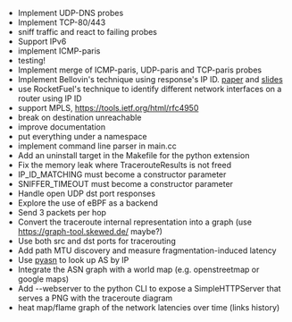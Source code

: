 * Implement UDP-DNS probes
* Implement TCP-80/443
* sniff traffic and react to failing probes
* Support IPv6
* implement ICMP-paris
* testing!
* Implement merge of ICMP-paris, UDP-paris and TCP-paris probes
* Implement Bellovin's  technique using response's IP ID.
  [paper](https://www.cs.columbia.edu/~smb/papers/fnat.pdf) and
  [slides](https://www.cs.columbia.edu/~smb/talks/findnat.pdf)
* use RocketFuel's technique to identify different network interfaces on a
  router using IP ID
* support MPLS, https://tools.ietf.org/html/rfc4950
* break on destination unreachable
* improve documentation
* put everything under a namespace
* implement command line parser in main.cc
* Add an uninstall target in the Makefile for the python extension
* Fix the memory leak where TracerouteResults is not freed
* IP_ID_MATCHING must become a constructor parameter
* SNIFFER_TIMEOUT must become a constructor parameter
* Handle open UDP dst port responses
* Explore the use of eBPF as a backend
* Send 3 packets per hop
* Convert the traceroute internal representation into a graph (use https://graph-tool.skewed.de/ maybe?)
* Use both src and dst ports for tracerouting
* Add path MTU discovery and measure fragmentation-induced latency
* Use [pyasn](https://github.com/hadiasghari/pyasn) to look up AS by IP
* Integrate the ASN graph with a world map (e.g. openstreetmap or google maps)
* Add --webserver to the python CLI to expose a SimpleHTTPServer that serves a PNG with the traceroute diagram
* heat map/flame graph of the network latencies over time (links history)
